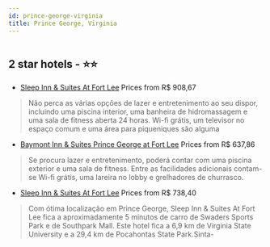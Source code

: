 ```yaml
---
id: prince-george-virginia
title: Prince George, Virginia
---
```


<center><img src="https://i.travelapi.com/hotels/3000000/2400000/2393100/2393010/4bedd48e_z.jpg" alt="" /></center>


##  2 star hotels - ⭐️⭐️

-    [Sleep Inn & Suites At Fort Lee](https://us.hurb.com/hotels/prince-george/sleep-inn-suites-at-fort-lee-HT-JCLG?cmp=18055) Prices from R$ 908,67
   > Não perca as várias opções de lazer e entretenimento ao seu dispor, incluindo uma piscina interior, uma banheira de hidromassagem e uma sala de fitness aberta 24 horas. Wi-fi grátis, um televisor no espaço comum e uma área para piqueniques são alguma
-    [Baymont Inn & Suites Prince George at Fort Lee](https://us.hurb.com/hotels/prince-george/baymont-inn-suites-prince-george-at-fort-lee-HT-SXUR?cmp=18055) Prices from R$ 637,86
   > Se procura lazer e entretenimento, poderá contar com uma piscina exterior e uma sala de fitness. Entre as facilidades adicionais contam-se Wi-fi grátis, uma lareira no lobby e grelhadores de churrasco.
-    [Sleep Inn & Suites At Fort Lee](https://us.hurb.com/hotels/prince-george/sleep-inn-suites-at-fort-lee-HT-9JUU?cmp=18055) Prices from R$ 738,40
   > Com ótima localização em Prince George, Sleep Inn & Suites At Fort Lee fica a aproximadamente 5 minutos de carro de Swaders Sports Park e de Southpark Mall.  Este hotel fica a 6,9 km de Virginia State University e a 29,4 km de Pocahontas State Park.Sinta-
